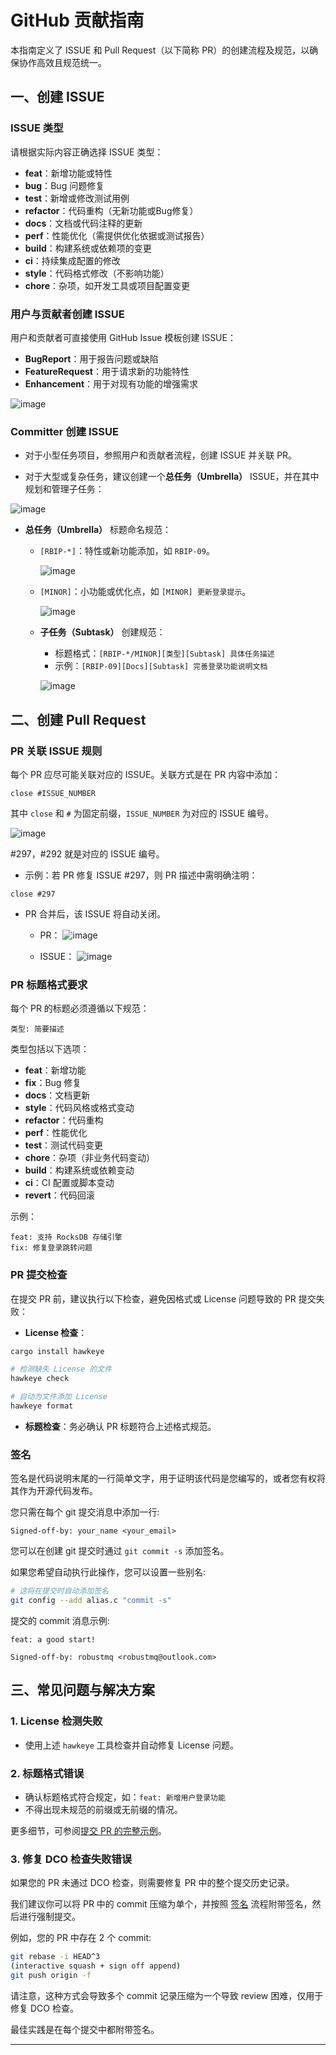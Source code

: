# GitHub 贡献指南

本指南定义了 ISSUE 和 Pull Request（以下简称 PR）的创建流程及规范，以确保协作高效且规范统一。

## 一、创建 ISSUE

### ISSUE 类型

请根据实际内容正确选择 ISSUE 类型：

- **feat**：新增功能或特性
- **bug**：Bug 问题修复
- **test**：新增或修改测试用例
- **refactor**：代码重构（无新功能或Bug修复）
- **docs**：文档或代码注释的更新
- **perf**：性能优化（需提供优化依据或测试报告）
- **build**：构建系统或依赖项的变更
- **ci**：持续集成配置的修改
- **style**：代码格式修改（不影响功能）
- **chore**：杂项，如开发工具或项目配置变更

### 用户与贡献者创建 ISSUE

用户和贡献者可直接使用 GitHub Issue 模板创建 ISSUE：

- **BugReport**：用于报告问题或缺陷
- **FeatureRequest**：用于请求新的功能特性
- **Enhancement**：用于对现有功能的增强需求

![image](../../images/GithubContributionGuide-1.png)

### Committer 创建 ISSUE

- 对于小型任务项目，参照用户和贡献者流程，创建 ISSUE 并关联 PR。

- 对于大型或复杂任务，建议创建一个**总任务（Umbrella）** ISSUE，并在其中规划和管理子任务：

![image](../../images/GithubContributionGuide-2.png)

- **总任务（Umbrella）** 标题命名规范：

  - `[RBIP-*]`：特性或新功能添加，如 `RBIP-09`。

    ![image](../../images/GithubContributionGuide-3.png)

  - `[MINOR]`：小功能或优化点，如 `[MINOR] 更新登录提示`。

    ![image](../../images/GithubContributionGuide-4.png)

  - **子任务（Subtask）** 创建规范：

    - 标题格式：`[RBIP-*/MINOR][类型][Subtask] 具体任务描述`
    - 示例：`[RBIP-09][Docs][Subtask] 完善登录功能说明文档`

    ![image](../../images/GithubContributionGuide-5.png)

## 二、创建 Pull Request

### PR 关联 ISSUE 规则

每个 PR 应尽可能关联对应的 ISSUE。关联方式是在 PR 内容中添加：

```
close #ISSUE_NUMBER
```

其中 `close` 和 `#` 为固定前缀，`ISSUE_NUMBER` 为对应的 ISSUE 编号。

![image](../../images/doc-image11.png)

#297，#292 就是对应的 ISSUE 编号。

- 示例：若 PR 修复 ISSUE #297，则 PR 描述中需明确注明：

```
close #297
```

- PR 合并后，该 ISSUE 将自动关闭。

  - PR：
    ![image](../../images/doc-image12.png)

  - ISSUE：
    ![image](../../images/doc-image13.png)

### PR 标题格式要求

每个 PR 的标题必须遵循以下规范：

```
类型: 简要描述
```

类型包括以下选项：

- **feat**：新增功能
- **fix**：Bug 修复
- **docs**：文档更新
- **style**：代码风格或格式变动
- **refactor**：代码重构
- **perf**：性能优化
- **test**：测试代码变更
- **chore**：杂项（非业务代码变动）
- **build**：构建系统或依赖变动
- **ci**：CI 配置或脚本变动
- **revert**：代码回滚

示例：

```
feat: 支持 RocksDB 存储引擎
fix: 修复登录跳转问题
```

### PR 提交检查

在提交 PR 前，建议执行以下检查，避免因格式或 License 问题导致的 PR 提交失败：

- **License 检查**：

```bash
cargo install hawkeye

# 检测缺失 License 的文件
hawkeye check

# 自动为文件添加 License
hawkeye format
```

- **标题检查**：务必确认 PR 标题符合上述格式规范。

### 签名

签名是代码说明末尾的一行简单文字，用于证明该代码是您编写的，或者您有权将其作为开源代码发布。

您只需在每个 git 提交消息中添加一行:

```text
Signed-off-by: your_name <your_email>
```

您可以在创建 git 提交时通过 `git commit -s` 添加签名。

如果您希望自动执行此操作，您可以设置一些别名:

```bash
# 这将在提交时自动添加签名
git config --add alias.c "commit -s"
```

提交的 commit 消息示例:
```text
feat: a good start!

Signed-off-by: robustmq <robustmq@outlook.com>
```

## 三、常见问题与解决方案

### 1. License 检测失败

- 使用上述 `hawkeye` 工具检查并自动修复 License 问题。

### 2. 标题格式错误

- 确认标题格式符合规定，如：`feat: 新增用户登录功能`
- 不得出现未规范的前缀或无前缀的情况。

更多细节，可参阅[提交 PR 的完整示例](./Pull-Request-Example.md)。

### 3. 修复 DCO 检查失败错误

如果您的 PR 未通过 DCO 检查，则需要修复 PR 中的整个提交历史记录。

我们建议你可以将 PR 中的 commit 压缩为单个，并按照 [签名](#签名) 流程附带签名，然后进行强制提交。

例如，您的 PR 中存在 2 个 commit:
```bash
git rebase -i HEAD^3
(interactive squash + sign off append)
git push origin -f
```

请注意，这种方式会导致多个 commit 记录压缩为一个导致 review 困难，仅用于修复 DCO 检查。

最佳实践是在每个提交中都附带签名。

---
